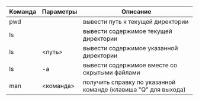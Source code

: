 | Команда | Параметры | Описание |
| ------- | --------- | -------- |
| pwd | | вывести путь к текущей директории  |
| ls  |  | вывести содержимое текущей директории  |
| ls  | <путь>  | вывести содержимое указанной директории
| ls  | -a  | вывести содержимое вместе со скрытыми файлами
| man  | <команда>  | получить справку по указанной команде (клавиша "Q" для выхода)
